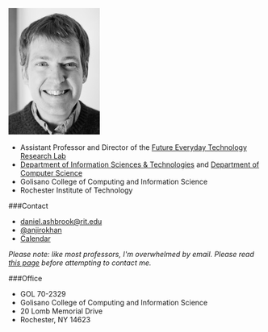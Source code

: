 ![Daniel Ashbrook photo](images/ashbrook-headshot.jpg)

- Assistant Professor and Director of the [Future Everyday Technology Research Lab](/)
- [Department of Information Sciences &amp;
	Technologies](http://ist.rit.edu) and [Department of Computer
	Science](http://cs.rit.edu)
- Golisano College of Computing and Information Science
- Rochester Institute of Technology

###Contact

- <span class="fa fa-fw fa-envelope-o"></span>
	[daniel.ashbrook@rit.edu](mailto:daniel.ashbrook@rit.edu)
- <span class="fa fa-fw fa-twitter"></span>
	[@anjirokhan](http://twitter.com/anjirokhan)
- <span class="fa fa-fw fa-calendar"></span> [Calendar](calendar.html)

_Please note: like most professors, I'm overwhelmed by email. Please
read [this page](prospective_students) before attempting to contact me._


###Office

- GOL 70-2329
- Golisano College of Computing and Information Science
- 20 Lomb Memorial Drive
- Rochester, NY  14623
